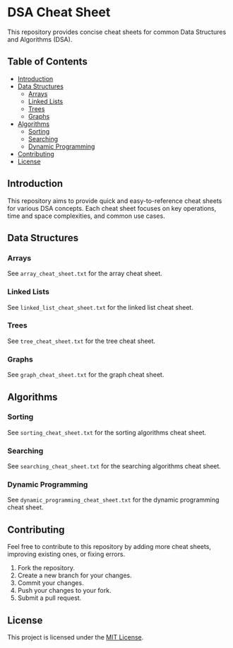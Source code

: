 # DSA Cheat Sheet

This repository provides concise cheat sheets for common Data Structures and Algorithms (DSA).

## Table of Contents

* [Introduction](#introduction)
* [Data Structures](#data-structures)
    * [Arrays](#arrays)
    * [Linked Lists](#linked-lists)
    * [Trees](#trees)
    * [Graphs](#graphs)
* [Algorithms](#algorithms)
    * [Sorting](#sorting)
    * [Searching](#searching)
    * [Dynamic Programming](#dynamic-programming)
* [Contributing](#contributing)
* [License](#license)

## Introduction

This repository aims to provide quick and easy-to-reference cheat sheets for various DSA concepts. Each cheat sheet focuses on key operations, time and space complexities, and common use cases.

## Data Structures

### Arrays

See `array_cheat_sheet.txt` for the array cheat sheet.

### Linked Lists

See `linked_list_cheat_sheet.txt` for the linked list cheat sheet.

### Trees

See `tree_cheat_sheet.txt` for the tree cheat sheet.

### Graphs

See `graph_cheat_sheet.txt` for the graph cheat sheet.

## Algorithms

### Sorting

See `sorting_cheat_sheet.txt` for the sorting algorithms cheat sheet.

### Searching

See `searching_cheat_sheet.txt` for the searching algorithms cheat sheet.

### Dynamic Programming

See `dynamic_programming_cheat_sheet.txt` for the dynamic programming cheat sheet.

## Contributing

Feel free to contribute to this repository by adding more cheat sheets, improving existing ones, or fixing errors.

1.  Fork the repository.
2.  Create a new branch for your changes.
3.  Commit your changes.
4.  Push your changes to your fork.
5.  Submit a pull request.

## License

This project is licensed under the [MIT License](LICENSE).
